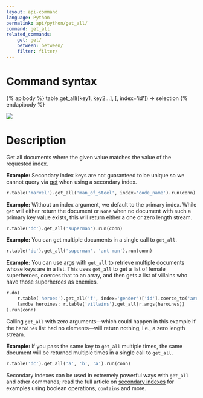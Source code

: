 ```yaml
---
layout: api-command
language: Python
permalink: api/python/get_all/
command: get_all
related_commands:
    get: get/
    between: between/
    filter: filter/
---
```


# Command syntax #

{% apibody %}
table.get_all([key1, key2...], [, index='id']) &rarr; selection
{% endapibody %}

<img src="/assets/images/docs/api_illustrations/get-all.png" class="api_command_illustration" />

# Description #

Get all documents where the given value matches the value of the requested index.

__Example:__ Secondary index keys are not guaranteed to be unique so we cannot query via [get](/api/python/get/) when using a secondary index.

```py
r.table('marvel').get_all('man_of_steel', index='code_name').run(conn)
```


__Example:__ Without an index argument, we default to the primary index. While `get` will either return the document or `None` when no document with such a primary key value exists, this will return either a one or zero length stream.

```py
r.table('dc').get_all('superman').run(conn)
```

__Example:__ You can get multiple documents in a single call to `get_all`.

```py
r.table('dc').get_all('superman', 'ant man').run(conn)
```

__Example:__ You can use [args](/api/python/args/) with `get_all` to retrieve multiple documents whose keys are in a list. This uses `get_all` to get a list of female superheroes, coerces that to an array, and then gets a list of villains who have those superheroes as enemies.

```py
r.do(
    r.table('heroes').get_all('f', index='gender')['id'].coerce_to('array'), 
    lamdba heroines: r.table('villains').get_all(r.args(heroines))
).run(conn)
```

Calling `get_all` with zero arguments&mdash;which could happen in this example if the `heroines` list had no elements&mdash;will return nothing, i.e., a zero length stream.

__Example:__ If you pass the same key to `get_all` multiple times, the same document will be returned multiple times in a single call to `get_all`.

```py
r.table('dc').get_all('a', 'b', 'a').run(conn)
```

Secondary indexes can be used in extremely powerful ways with `get_all` and other commands; read the full article on [secondary indexes](/docs/secondary-indexes) for examples using boolean operations, `contains` and more.
